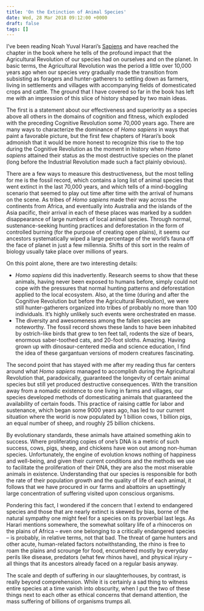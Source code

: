 ```yaml
---
title: 'On the Extinction of Animal Species'
date: Wed, 28 Mar 2018 09:12:00 +0000
draft: false
tags: []
---
```


I’ve been reading Noah Yuval Harari’s [Sapiens](http://www.ynharari.com/book/sapiens/) and have reached the chapter in the book where he tells of the profound impact that the Agricultural Revolution of our species had on ourselves and on the planet. In basic terms, the Agricultural Revolution was the period a little over 10,000 years ago when our species very gradually made the transition from subsisting as foragers and hunter-gatherers to settling down as farmers, living in settlements and villages with accompanying fields of domesticated crops and cattle. The ground that I have covered so far in the book has left me with an impression of this slice of history shaped by two main ideas.

The first is a statement about our effectiveness and superiority as a species above all others in the domains of cognition and fitness, which exploded with the preceding Cognitive Revolution some 70,000 years ago. There are many ways to characterize the dominance of _Homo sapiens_ in ways that paint a favorable picture, but the first few chapters of Harari’s book admonish that it would be more honest to recognize this rise to the top during the Cognitive Revolution as the moment in history when _Homo sapiens_ attained their status as the most destructive species on the planet (long before the Industrial Revolution made such a fact plainly obvious).

There are a few ways to measure this destructiveness, but the most telling for me is the fossil record, which contains a long list of animal species that went extinct in the last 70,000 years, and which tells of a mind-boggling scenario that seemed to play out time after time with the arrival of humans on the scene. As tribes of _Homo sapiens_ made their way across the continents from Africa, and eventually into Australia and the islands of the Asia pacific, their arrival in each of these places was marked by a sudden disappearance of large numbers of local animal species. Through normal, sustenance-seeking hunting practices and deforestation in the form of controlled burning (for the purpose of creating open plains), it seems our ancestors systematically wiped a large percentage of the world’s fauna off the face of planet in just a few millennia. Shifts of this sort in the realm of biology usually take place over millions of years.

On this point alone, there are two interesting details:

*   _Homo sapiens_ did this inadvertently. Research seems to show that these animals, having never been exposed to humans before, simply could not cope with the pressures that normal hunting patterns and deforestation applied to the local ecosystem. Also, at the time (during and after the Cognitive Revolution but before the Agricultural Revolution), we were still hunter-gatherers organized into tribes of probably no more than 100 individuals. It’s highly unlikely such events were orchestrated en masse.
*   The diversity and awesomeness among the fallen species are noteworthy. The fossil record shows these lands to have been inhabited by ostrich-like birds that grew to ten feet tall, rodents the size of bears, enormous saber-toothed cats, and 20-foot sloths. Amazing. Having grown up with dinosaur-centered media and science education, I find the idea of these gargantuan versions of modern creatures fascinating.

The second point that has stayed with me after my reading thus far centers around what _Homo sapiens_ managed to accomplish during the Agricultural Revolution that, paradoxically, guaranteed the longevity of certain animal species but still yet produced destructive consequences. With the transition away from a nomadic existence to one living in farms and villages, our species developed methods of domesticating animals that guaranteed the availability of certain foods. This practice of raising cattle for labor and sustenance, which began some 9000 years ago, has led to our current situation where the world is now populated by 1 billion cows, 1 billion pigs, an equal number of sheep, and roughly 25 billion chickens.

By evolutionary standards, these animals have attained something akin to success. Where proliferating copies of one’s DNA is a metric of such success, cows, pigs, sheep, and chickens have won out among non-human species. Unfortunately, the engine of evolution knows nothing of happiness and well-being, and given their current conditions and the methods we use to facilitate the proliferation of their DNA, they are also the most miserable animals in existence. Understanding that our species is responsible for both the rate of their population growth and the quality of life of each animal, it follows that we have procured in our farms and abattoirs an upsettingly large concentration of suffering visited upon conscious organisms.

Pondering this fact, I wondered if the concern that I extend to endangered species and those that are nearly extinct is skewed by bias, borne of the natural sympathy one might feel for a species on its proverbial last legs. As Harari mentions somewhere, the somewhat solitary life of a rhinoceros on the plains of Africa – even one belonging to a critically endangered species – is probably, in relative terms, not that bad. The threat of game hunters and other acute, human-related factors notwithstanding, the rhino is free to roam the plains and scrounge for food, encumbered mostly by everyday perils like disease, predators (what few rhinos have), and physical injury – all things that its ancestors already faced on a regular basis anyway.

The scale and depth of suffering in our slaughterhouses, by contrast, is really beyond comprehension. While it is certainly a sad thing to witness entire species at a time vanish into obscurity, when I put the two of these things next to each other as ethical concerns that demand attention, the mass suffering of billions of organisms trumps all.
